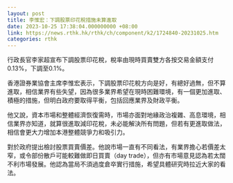 ```yaml
---
layout: post
title: 李惟宏：下調股票印花稅措施未算進取
date: 2023-10-25 17:38:04.000000000 +08:00
link: https://news.rthk.hk/rthk/ch/component/k2/1724840-20231025.htm
categories: rthk
---
```


行政長官李家超宣布下調股票印花稅，稅率由現時買賣雙方各按交易金額支付0.13%，下調至0.1%。

香港證券業協會主席李惟宏表示，下調股票印花稅方向是好，有總好過無，但不算進取，相信業界有些失望，因為很多業界希望在現時困難環境，有一個更加進取、積極的措施，但明白政府要取得平衡，包括回應業界及財政平衡。

他又說，資本市場和整體經濟恢復需時，市場亦面對地緣政治複雜、高息環境，相信業界亦知道，就算很進取減印花稅，未必能解決所有問題，但若有更進取做法，相信會更大力增加本港整體競爭力和吸引力。

對於政府提出檢討股票買賣價差。他說市場一直有不同看法，有業界擔心若價差太窄，或令部份散戶可能較難做即日買賣（day trade），但亦有市場意見認為若太闊不利市場發展。他認為當局不須過度倉卒實行措施，希望具體研究時拉近大家的看法。
